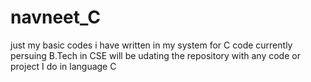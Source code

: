 # navneet_C
just my basic codes i have written in my system for C code
currently persuing B.Tech in CSE will be udating the repository with any code or project I do in language C
